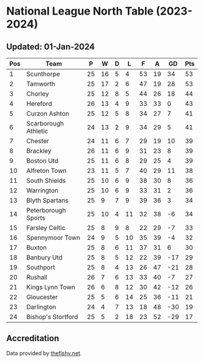 # National League North Table (2023-2024)
## Updated: 01-Jan-2024

| Pos | Team | P | W | D | L | F | A | GD | Pts |
| --- | --- | --- | --- | --- | --- | --- | --- | --- | --- |
| 1 | Scunthorpe | 25 | 16 | 5 | 4 | 53 | 19 | 34 | 53 |
| 2 | Tamworth | 25 | 17 | 2 | 6 | 47 | 19 | 28 | 53 |
| 3 | Chorley | 25 | 12 | 8 | 5 | 44 | 26 | 18 | 44 |
| 4 | Hereford | 26 | 13 | 4 | 9 | 33 | 33 | 0 | 43 |
| 5 | Curzon Ashton | 25 | 12 | 5 | 8 | 34 | 27 | 7 | 41 |
| 6 | Scarborough Athletic | 24 | 13 | 2 | 9 | 34 | 29 | 5 | 41 |
| 7 | Chester | 24 | 11 | 6 | 7 | 29 | 19 | 10 | 39 |
| 8 | Brackley | 26 | 11 | 6 | 9 | 31 | 23 | 8 | 39 |
| 9 | Boston Utd | 25 | 11 | 6 | 8 | 29 | 25 | 4 | 39 |
| 10 | Alfreton Town | 23 | 11 | 5 | 7 | 40 | 29 | 11 | 38 |
| 11 | South Shields | 25 | 10 | 6 | 9 | 38 | 30 | 8 | 36 |
| 12 | Warrington | 25 | 10 | 6 | 9 | 33 | 31 | 2 | 36 |
| 13 | Blyth Spartans | 25 | 9 | 7 | 9 | 39 | 36 | 3 | 34 |
| 14 | Peterborough Sports | 25 | 10 | 4 | 11 | 32 | 38 | -6 | 34 |
| 15 | Farsley Celtic | 25 | 8 | 9 | 8 | 22 | 29 | -7 | 33 |
| 16 | Spennymoor Town | 24 | 9 | 5 | 10 | 35 | 39 | -4 | 32 |
| 17 | Buxton | 25 | 8 | 6 | 11 | 37 | 31 | 6 | 30 |
| 18 | Banbury Utd | 25 | 8 | 5 | 12 | 22 | 39 | -17 | 29 |
| 19 | Southport | 25 | 8 | 4 | 13 | 26 | 47 | -21 | 28 |
| 20 | Rushall | 26 | 7 | 6 | 13 | 33 | 40 | -7 | 27 |
| 21 | Kings Lynn Town | 26 | 6 | 8 | 12 | 30 | 42 | -12 | 26 |
| 22 | Gloucester | 25 | 5 | 6 | 14 | 25 | 36 | -11 | 21 |
| 23 | Darlington | 24 | 4 | 7 | 13 | 18 | 48 | -30 | 19 |
| 24 | Bishop's Stortford | 25 | 5 | 2 | 18 | 23 | 52 | -29 | 17 |

## Accreditation 

Data provided by [thefishy.net](https://www.thefishy.net/).